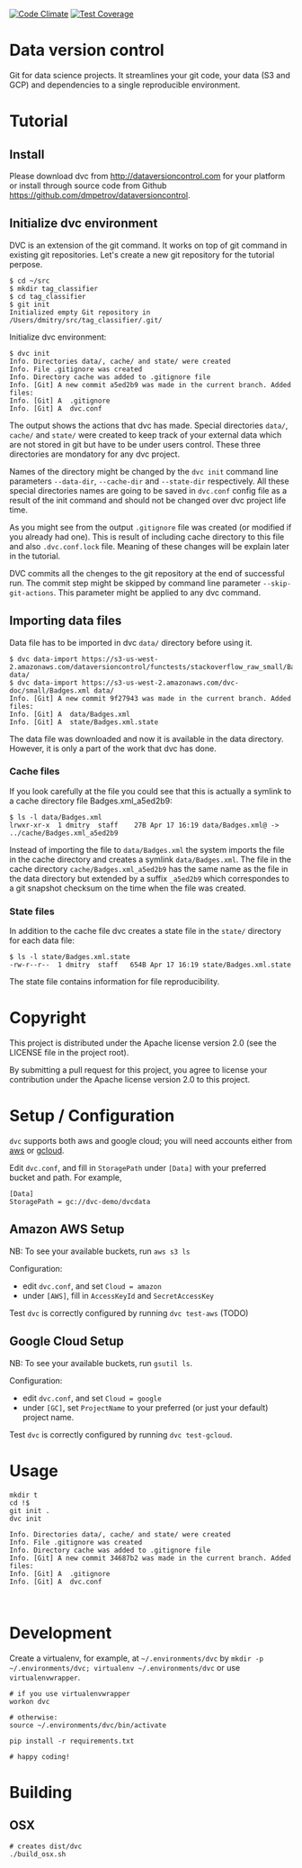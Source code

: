 [![Code Climate](https://codeclimate.com/github/dmpetrov/dataversioncontrol/badges/gpa.svg)](https://codeclimate.com/github/dmpetrov/dataversioncontrol)
[![Test Coverage](https://codeclimate.com/github/dmpetrov/dataversioncontrol/badges/coverage.svg)](https://codeclimate.com/github/dmpetrov/dataversioncontrol/coverage)

# Data version control
Git for data science projects. It streamlines your git code, your data (S3 and GCP) and dependencies to a single reproducible environment.


# Tutorial

## Install

Please download dvc from http://dataversioncontrol.com for your platform or
    install through source code from Github https://github.com/dmpetrov/dataversioncontrol.

## Initialize dvc environment

DVC is an extension of the git command.
It works on top of git command in existing git repositories.
Let's create a new git repository for the tutorial perpose.

```
$ cd ~/src
$ mkdir tag_classifier
$ cd tag_classifier
$ git init
Initialized empty Git repository in /Users/dmitry/src/tag_classifier/.git/
```

Initialize dvc environment:

```
$ dvc init
Info. Directories data/, cache/ and state/ were created
Info. File .gitignore was created
Info. Directory cache was added to .gitignore file
Info. [Git] A new commit a5ed2b9 was made in the current branch. Added files:
Info. [Git] A  .gitignore
Info. [Git] A  dvc.conf
```

The output shows the actions that dvc has made.
Special directories `data/`, `cache/` and `state/` were created to keep track of your external data which are not stored in git but have to be under users control.
These three directories are mondatory for any dvc project.

Names of the directory might be changed by the `dvc init` command line parameters `--data-dir`, `--cache-dir` and `--state-dir` respectively.
All these special directories names are going to be saved in `dvc.conf` config file as a result of 
    the init command and should not be changed over dvc project life time.

As you might see from the output `.gitignore` file was created (or modified if you already had one).
This is result of including cache directory to this file and also `.dvc.conf.lock` file.
Meaning of these changes will be explain later in the tutorial.

DVC commits all the chenges to the git repository at the end of successful run.
The commit step might be skipped by command line parameter `--skip-git-actions`.
This parameter might be applied to any dvc command.

## Importing data files

Data file has to be imported in dvc `data/` directory before using it.

```
$ dvc data-import https://s3-us-west-2.amazonaws.com/dataversioncontrol/functests/stackoverflow_raw_small/Badges.xml data/
$ dvc data-import https://s3-us-west-2.amazonaws.com/dvc-doc/small/Badges.xml data/
Info. [Git] A new commit 9f27943 was made in the current branch. Added files:
Info. [Git] A  data/Badges.xml
Info. [Git] A  state/Badges.xml.state
```

The data file was downloaded and now it is available in the data directory.
However, it is only a part of the work that dvc has done.

### Cache files

If you look carefully at the file you could see that this is actually a symlink to
    a cache directory file Badges.xml_a5ed2b9:
```
$ ls -l data/Badges.xml
lrwxr-xr-x  1 dmitry  staff    27B Apr 17 16:19 data/Badges.xml@ -> ../cache/Badges.xml_a5ed2b9
```

Instead of importing the file to `data/Badges.xml` the system imports the file in the cache directory
    and creates a symlink `data/Badges.xml`.
The file in the cache directory `cache/Badges.xml_a5ed2b9` has the same name as 
    the file in the data directory but extended by a suffix `_a5ed2b9` which
    correspondes to a git snapshot checksum on the time when the file was created.

### State files

In addition to the cache file dvc creates a state file in the `state/` directory for each data file:
```
$ ls -l state/Badges.xml.state
-rw-r--r--  1 dmitry  staff   654B Apr 17 16:19 state/Badges.xml.state
```

The state file contains information for file reproducibility.


# Copyright

This project is distributed under the Apache license version 2.0 (see the LICENSE file in the project root).

By submitting a pull request for this project, you agree to license your contribution under the Apache license version 2.0 to this project.

# Setup / Configuration
`dvc` supports both aws and google cloud; you will need accounts either from [aws](https://aws.amazon.com/) or [gcloud](https://cloud.google.com/).

Edit `dvc.conf`, and fill in `StoragePath` under `[Data]` with your preferred bucket and path.  For example,
```
[Data]
StoragePath = gc://dvc-demo/dvcdata
```

## Amazon AWS Setup
NB: To see your available buckets, run `aws s3 ls`

Configuration:
* edit `dvc.conf`, and set `Cloud = amazon`
* under `[AWS]`, fill in `AccessKeyId` and `SecretAccessKey`

Test `dvc` is correctly configured by running `dvc test-aws` (TODO)

## Google Cloud Setup
NB: To see your available buckets, run `gsutil ls`.

Configuration:
* edit `dvc.conf`, and set `Cloud = google`
* under `[GC]`, set `ProjectName` to your preferred (or just your default) project name.

Test `dvc` is correctly configured by running `dvc test-gcloud`.


# Usage
```
mkdir t
cd !$
git init .
dvc init

Info. Directories data/, cache/ and state/ were created
Info. File .gitignore was created
Info. Directory cache was added to .gitignore file
Info. [Git] A new commit 34687b2 was made in the current branch. Added files:
Info. [Git]	A  .gitignore
Info. [Git]	A  dvc.conf



```

# Development
Create a virtualenv, for example, at `~/.environments/dvc` by `mkdir -p ~/.environments/dvc; virtualenv ~/.environments/dvc` or use `virtualenvwrapper`.

```
# if you use virtualenvwrapper
workon dvc

# otherwise:
source ~/.environments/dvc/bin/activate

pip install -r requirements.txt

# happy coding!
```

# Building
## OSX
```
# creates dist/dvc
./build_osx.sh
```
